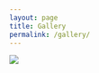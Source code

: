 ```yaml
---
layout: page
title: Gallery
permalink: /gallery/
---
```


<div class="gallery-grid">
  <a href="/assets/images/gallery1.jpg" data-lightbox="gallery">
    <img src="/assets/images/gallery1-thumb.jpg">
  </a>
  <!-- Add more images -->
</div>

<!-- Add Lightbox2 JS/CSS in _includes/head.html -->